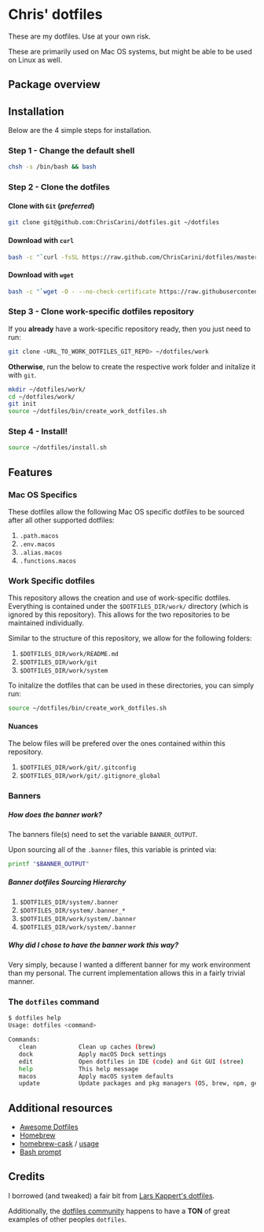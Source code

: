 # Chris' dotfiles

These are my dotfiles. Use at your own risk.

These are primarily used on Mac OS systems, but might be able to be used on Linux as well.

## Package overview


## Installation
Below are the 4 simple steps for installation.
### Step 1 - Change the default shell
```bash
chsh -s /bin/bash && bash
```

### Step 2 - Clone the dotfiles
#### Clone with `Git` (_preferred_)
```bash
git clone git@github.com:ChrisCarini/dotfiles.git ~/dotfiles
```

#### Download with `curl`
```bash
bash -c "`curl -fsSL https://raw.github.com/ChrisCarini/dotfiles/master/remote-install.sh`"
```

#### Download with `wget`
```bash
bash -c "`wget -O - --no-check-certificate https://raw.githubusercontent.com/ChrisCarini/dotfiles/master/remote-install.sh`"
```

### Step 3 - Clone work-specific dotfiles repository
If you **already** have a work-specific repository ready, then you just need to run:
```bash
git clone <URL_TO_WORK_DOTFILES_GIT_REPO> ~/dotfiles/work
```

**Otherwise**, run the below to create the respective work folder and initalize it with `git`.
```bash
mkdir ~/dotfiles/work/
cd ~/dotfiles/work/
git init
source ~/dotfiles/bin/create_work_dotfiles.sh
```

### Step 4 - Install!
```bash
source ~/dotfiles/install.sh
```

## Features
### Mac OS Specifics
These dotfiles allow the following Mac OS specific dotfiles to be sourced after all other supported dotfiles:
1. `.path.macos`
1. `.env.macos`
1. `.alias.macos`
1. `.functions.macos`

### Work Specific dotfiles
This repository allows the creation and use of work-specific dotfiles. Everything is contained under the `$DOTFILES_DIR/work/` directory (which is ignored by this repository). This allows for the two repositories to be maintained individually.

Similar to the structure of this repository, we allow for the following folders:
1. `$DOTFILES_DIR/work/README.md`
1. `$DOTFILES_DIR/work/git`
1. `$DOTFILES_DIR/work/system`

To initalize the dotfiles that can be used in these directories, you can simply run:
```bash
source ~/dotfiles/bin/create_work_dotfiles.sh
```

#### Nuances
The below files will be prefered over the ones contained within this repository.
1. `$DOTFILES_DIR/work/git/.gitconfig`
1. `$DOTFILES_DIR/work/git/.gitignore_global`

### Banners
##### How does the banner work?
The banners file(s) need to set the variable `BANNER_OUTPUT`.

Upon sourcing all of the `.banner` files, this variable is printed via:
 ```bash 
printf "$BANNER_OUTPUT"
 ```
##### Banner dotfiles Sourcing Hierarchy
1. `$DOTFILES_DIR/system/.banner`
1. `$DOTFILES_DIR/system/.banner_*`
1. `$DOTFILES_DIR/work/system/.banner`
1. `$DOTFILES_DIR/work/system/.banner`
 
##### Why did I chose to have the banner work this way?
Very simply, because I wanted a different banner for my work environment than my personal. The current implementation allows this in a fairly trivial manner.


### The `dotfiles` command
```bash
$ dotfiles help
Usage: dotfiles <command>

Commands:
   clean            Clean up caches (brew)
   dock             Apply macOS Dock settings
   edit             Open dotfiles in IDE (code) and Git GUI (stree)
   help             This help message
   macos            Apply macOS system defaults
   update           Update packages and pkg managers (OS, brew, npm, gem)
```

## Additional resources

* [Awesome Dotfiles](https://github.com/webpro/awesome-dotfiles)
* [Homebrew](https://brew.sh)
* [homebrew-cask](https://caskroom.github.io) / [usage](https://github.com/phinze/homebrew-cask/blob/master/USAGE.md)
* [Bash prompt](https://wiki.archlinux.org/index.php/Color_Bash_Prompt)

## Credits

I borrowed (and tweaked) a fair bit from [Lars Kappert's dotfiles](https://github.com/webpro/dotfiles).

Additionally, the [dotfiles community](https://dotfiles.github.io) happens to have a **TON** of great examples of other peoples `dotfiles`.